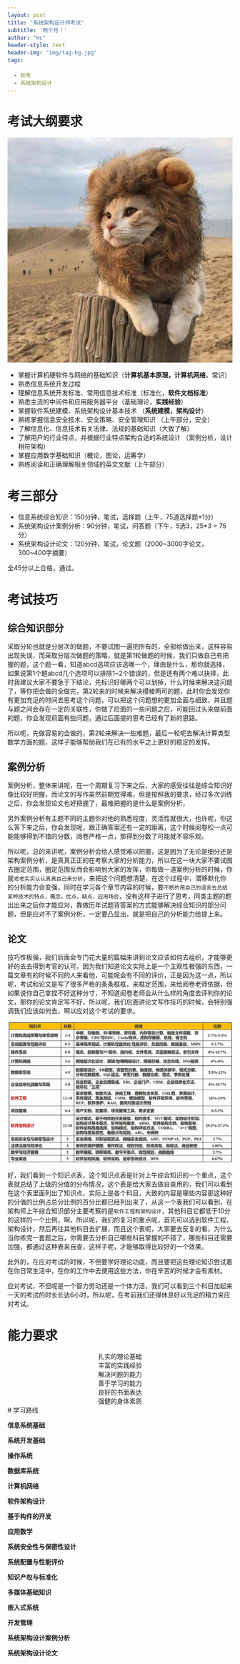 ```yaml
---
layout: post
title: "系统架构设计师考试"
subtitle: '两个月！'
author: "Hc"
header-style: text
header-img: "img/tag-bg.jpg"
tags:

  - 软考
  - 系统架构设计
---
```


# 考试大纲要求

![img](/img/avatar-hux-home.jpg)

- 掌握计算机硬软件与网络的基础知识（**计算机基本原理，计算机网络**，常识）
- 熟悉信息系统开发过程
- 理解信息系统开发标准、常用信息技术标准（标准化，**软件文档标准**）
- 熟悉主流的中间件和应用服务器平台（基础理论，**实践经验**）
- 掌握软件系统建模、系统架构设计基本技术 （**系统建模，架构设计**）
- 熟练掌握信息安全技术、安全策略、安全管理知识 （上午部分，安全）
- 了解信息化、信息技术有关法律、法规的基础知识（大致了解）
- 了解用户的行业待点，并根据行业特点架构合适的系统设计 （案例分析，设计相符架构）
- 掌握应用数学基础知识（概论，图论，运筹学）
- 熟练阅读和正确理解相关领域的英文文献（上午部分）



# 考三部分

- 信息系统综合知识：150分钟，笔试，选择题（上午，75道选择题*1分）
- 系统架构设计案例分析：90分钟，笔试，问答题（下午，5选3，25*3 = 75分）
- 系统架构设计论文：120分钟，笔试，论文题（2000~3000字论文，300~400字摘要）

全45分以上合格，通过。



# 考试技巧

## 综合知识部分

采取分轮也就是分层次的做题，不要试图一遍把所有的，全部给做出来，这样容易出现失误，而采取分层次做题的策略，就是第1轮做题的时候，我们只做自己有把握的题，这个题一看，知道abcd选项应该选哪一个，理由是什么，那你就选择，如果说第1个题abcd几个选项可以排除1~2个错误的，但是还有两个难以抉择，此时我建议大家不要急于下结论，先标识好哪两个可以划掉，什么时候来解决这问题了，等你把会做的全做完，第2轮来的时候来解决模棱两可的题，此时你会发现你有更加充足的时间去思考这个问题，可以把这个问题想的更加全面与细致，并且题与题之间会存在一定的关联性，你做了后面的一些问题之后，可能回过头来做前面的题，你会发现前面有些问题，通过后面提的思考已经有了新的思路。

所以呢，先做容易的会做的，第2轮来解决一些难题，最后一轮呢去解决计算类型数学方面的题，这样子能够帮助我们在已有的水平之上更好的稳定的发挥。

## 案例分析

案例分析，整体来讲呢，在一个周期复习下来之后，大家的感受往往是综合知识好像比较好把握，而论文的写作虽然前期觉得难，但是按照我的要求，经过多次训练之后，你会发现论文也好把握了，最难把握的是什么是案例分析，

另外案例分析有主题不同的主题你对他的熟悉程度，灵活性就很大，也许呢，你这么答下来之后，你会发现呢，跟正确答案还有一定的距离，这个时候阅卷松一点可能能够得到不错的分数，阅卷严格一点，那得到分数了可能就不容乐观。

所以呢，总的来讲呢，案例分析会给人感觉难以把握，这是因为了无论是细分还是架构案例分析，是真真正正的在考察大家的分析能力，所以在这一块大家不要试图去圈定范围，圈定范围反而会影响到大家的发挥，你每做一道案例分析的时候，你就`老老实实认认真真自己来分析`，来把这个问题想清楚，在这个过程中，潜移默化你的分析能力会变强，同时在学习各个章节内容的时候，要`不断的用自己的语言去总结某种技术的特点，概念，优点，缺点，应用场合`，没有这样子进行了思考，同类主题的题出出来之后你才能应对，靠做历年试题背答案的方式能够解决综合知识的部分问题，但是应对不了案例分析，一定要凸显出，就是把自己的分析能力给提上来。

## 论文

技巧性极强，我们后面会专门花大量的篇幅来讲到论文应该如何去组织，才能够更好的去去得到考官的认可，因为我们知道论文实际上是一个主观性极强的东西，一篇文章有的时候不同的人来看他，可能呢会有不同的评价，正是因为这一点，所以呢，考试和论文是写了很多严格的条条框框，来框定范围，来给阅卷老师依据，但如果说你自己拿捏不好这种分寸，不知道阅卷老师会从什么样的角度去评判你的论文，那你的论文肯定写不好，所以呢，我们后面讲论文写作技巧的时候，会特别强调我们应该如何去，啊以应对这个考试的要求。

![1568371182538](/img/PIC/1568371182538.png)

好，我们看到一个知识点表，这个知识点表是针对上午综合知识的一个重点，这个表就总结了上级的分值的分布情况，这个表是给大家去做自查用的，我们可以看到在这个表里面列出了知识点，实际上是各个科目，大致的内容是哪些内容那这种好的分值的比例占总分比例的百分比都已经列出来了，从这一个表我们可以看到，在架构师上午综合知识部分主要考察的是`软件工程和架构设计`，其他科目它都低于10分的这样的一个比例，啊，所以呢，我们的复习的重点呢，首先可以选到软件工程，架构设计，然后再往其他科目去扩展，而且这个表呢，大家要去反复的看，为什么当你练完一套题之后，你需要去分析自己哪些科目掌握的不错了，哪些科目还需要加强，都通过这种表来自查，这样子呢，才能够取得比较好的一个效果。

此外的，在应对考试的时候，不但要学好理论功底，而且要把这些理论知识尝试着在你日常生活中，在你的工作中去使用这些方法，你在辛苦的时候才会有素材。

应对考试，不但呢是一个智力劳动还是一个体力活，我们可以看到三个科目加起来一天的考试的时长长达6小时，所以呢，在考前我们还得休息好以充足的精力来应对考试。

# 能力要求

<center>扎实的理论基础 </center>
<center>丰富的实践经验 </center>
<center>解决问题的能力 </center>
<center>善于学习的能力 </center>
<center>良好的书面表达</center>
<center>强健的身体素质</center>
# 学习路线

**信息系统基础**

**系统开发基础**

**操作系统**

**数据库系统**

**计算机网络**

**软件架构设计**

**基于构件的开发**

**应用数学**

**系统安全性与保密性设计**

**系统配置与性能评价**

**知识产权与标准化**

**多媒体基础知识**

**嵌入式系统**

**开发管理**

**系统架构设计案例分析**

**系统架构设计论文**

